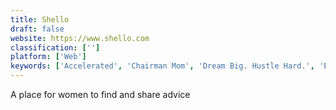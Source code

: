 ```yaml
---
title: Shello
draft: false 
website: https://www.shello.com
classification: ['']
platform: ['Web']
keywords: ['Accelerated', 'Chairman Mom', 'Dream Big. Hustle Hard.', 'Elpha', 'GirlCrew', 'Hey From The Future', 'HireHer', 'Present', 'Public Design Vault', 'She Codes', 'Startup Patterns', 'The New Girlboss', 'The Violet Society', 'UpEffect', 'VC Match', 'VC Starter Kit', 'Women Make', 'friendsUp', 'gatling.io', 'hey']
---
```

A place for women to find and share advice